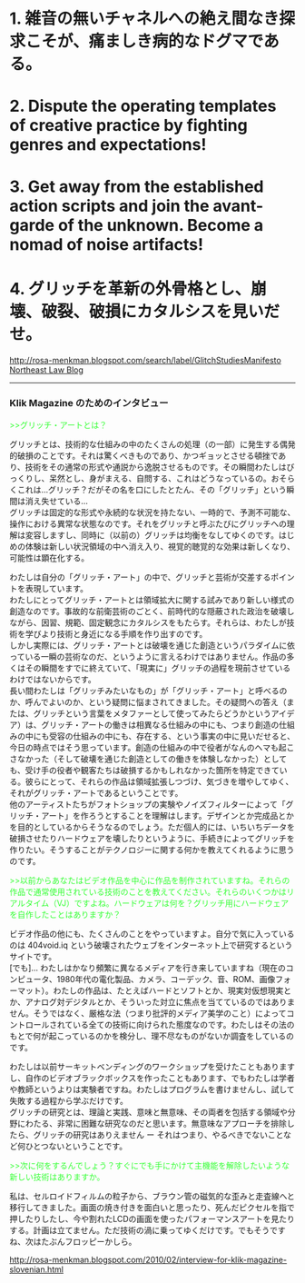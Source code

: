 # 1. 雑音の無いチャネルへの絶え間なき探求こそが、痛ましき病的なドグマである。

# 2. Dispute the operating templates of creative practice by fighting genres and expectations!

# 3. Get away from the established action scripts and join the avant-garde of the unknown. Become a nomad of noise artifacts!

# 4. グリッチを革新の外骨格とし、崩壊、破裂、破損にカタルシスを見いだせ。


<http://rosa-menkman.blogspot.com/search/label/GlitchStudiesManifesto> <a href="http://northeastlegal.spaces.live.com/blog/">Northeast Law Blog</a> 

----

### Klik Magazine のためのインタビュー

<span style="color: rgb(51, 255, 51);">>>グリッチ・アートとは？</span>

グリッチとは、技術的な仕組みの中のたくさんの処理（の一部）に発生する偶発的破損のことです。それは驚くべきものであり、かつギョッとさせる頓挫であり、技術をその通常の形式や通説から逸脱させるものです。その瞬間わたしはびっくりし、呆然とし、身がまえる、自問する、これはどうなっているの。おそらくこれは…グリッチ？だがその名を口にしたとたん、その「グリッチ」という瞬間は消え失せている…  
グリッチは固定的な形式や永続的な状況を持たない、一時的で、予測不可能な、操作における異常な状態なのです。それをグリッチと呼ぶたびにグリッチへの理解は変容しますし、同時に（以前の）グリッチは均衡をなしてゆくのです。はじめの体験は新しい状況領域の中へ消え入り、視覚的聴覚的な効果は新しくなり、可能性は顕在化する。

わたしは自分の「グリッチ・アート」の中で、グリッチと芸術が交差するポイントを表現しています。  
わたしにとってグリッチ・アートとは領域拡大に関する試みであり新しい様式の創造なのです。事故的な前衛芸術のごとく、前時代的な隠蔽された政治を破壊しながら、因習、規範、固定観念にカタルシスをもたらす。それらは、わたしが技術を学びより技術と身近になる手順を作り出すのです。  
しかし実際には、グリッチ・アートとは破壊を通じた創造というパラダイムに依っている一瞬の芸術なのだ、というように言えるわけではありません。作品の多くはその瞬間をすでに終えていて、「現実に」グリッチの過程を現前させているわけではないからです。  
長い間わたしは「グリッチみたいなもの」が「グリッチ・アート」と呼べるのか、呼んでよいのか、という疑問に悩まされてきました。その疑問への答え（または、グリッチという言葉をメタファーとして使ってみたらどうかというアイデア）は、グリッチ・アートの働きは相異なる仕組みの中にも、つまり創造の仕組みの中にも受容の仕組みの中にも、存在する、という事実の中に見いだせると、今日の時点ではそう思っています。創造の仕組みの中で役者がなんのヘマも起こさなかった（そして破壊を通じた創造としての働きを体験しなかった）としても、受け手の役者や観客たちは破損するかもしれなかった箇所を特定できている。彼らにとって、それらの作品は領域拡張しつづけ、気づきを増やしてゆく、それがグリッチ・アートであるということです。  
他のアーティストたちがフォトショップの実験やノイズフィルターによって「グリッチ・アート」を作ろうとすることを理解はします。デザインとか完成品とかを目的としているからそうなるのでしょう。ただ個人的には、いちいちデータを破損させたりハードウェアを壊したりというように、手続きによってグリッチを作りたい。そうすることがテクノロジーに関する何かを教えてくれるように思うのです。

<span style="color: rgb(51, 255, 51);">>>以前からあなたはビデオ作品を中心に作品を制作されていますね。それらの作品で通常使用されている技術のことを教えてください。それらのいくつかはリアルタイム（VJ）ですよね。ハードウェアは何を？グリッチ用にハードウェアを自作したことはありますか？</span>

ビデオ作品の他にも、たくさんのことをやっていますよ。自分で気に入っているのは 404void.iq という破壊されたウェブをインターネット上で研究するというサイトです。  
[でも]... わたしはかなり頻繁に異なるメディアを行き来していますね（現在のコンピュータ、1980年代の電化製品、カメラ、コーデック、音、ROM、画像フォーマット）。わたしの作品は、たとえばハードとソフトとか、現実対仮想現実とか、アナログ対デジタルとか、そういった対立に焦点を当てているのではありません。そうではなく、厳格な法（つまり批評的メディア美学のこと）によってコントロールされている全ての技術に向けられた態度なのです。わたしはその法のもとで何が起こっているのかを検分し、理不尽なものがないか調査をしているのです。

わたしは以前サーキットベンディングのワークショップを受けたこともありますし、自作のビデオブラックボックスを作ったこともあります、でもわたしは学者や教師というよりは実験者ですね。わたしはプログラムを書けませんし、試して失敗する過程から学ぶだけです。  
グリッチの研究とは、理論と実践、意味と無意味、その両者を包括する領域や分野にわたる、非常に困難な研究なのだと思います。無意味なアプローチを排除したら、グリッチの研究はありえません ー それはつまり、やるべきでないことなど何ひとつないということです。

<span style="color: rgb(51, 255, 51);">>>次に何をするんでしょう？すぐにでも手にかけて主機能を解除したいような新しい技術はありますか。</span>

私は、セルロイドフィルムの粒子から、ブラウン管の磁気的な歪みと走査線へと移行してきました。画面の焼き付きを面白いと思ったり、死んだピクセルを指で押したりしたし、今や割れたLCDの画面を使ったパフォーマンスアートを見たりする。計画は立てません。ただ技術の渦に乗ってゆくだけです。でもそうですね、次はたぶんフロッピーかしら。

http://rosa-menkman.blogspot.com/2010/02/interview-for-klik-magazine-slovenian.html


